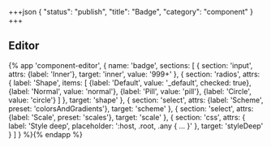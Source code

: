 +++json
{
  "status": "publish",
  "title": "Badge",
  "category": "component"
}
+++

## Editor

{%
  app 'component-editor', {
    name: 'badge',
    sections: [
      {
        section: 'input',
        attrs: {label: 'Inner'},
        target: 'inner',
        value: '999+'
      },
      {
        section: 'radios',
        attrs: {
          label: 'Shape',
          items: [
            {label: 'Default', value: '_default', checked: true},
            {label: 'Normal', value: 'normal'},
            {label: 'Pill', value: 'pill'},
            {label: 'Circle', value: 'circle'}
          ]
        },
        target: 'shape'
      },
      {
        section: 'select',
        attrs: {label: 'Scheme', preset: 'colorsAndGradients'},
        target: 'scheme'
      },
      {
        section: 'select',
        attrs: {label: 'Scale', preset: 'scales'},
        target: 'scale'
      },
      {
        section: 'css',
        attrs: {
          label: 'Style deep',
          placeholder: ':host, .root, .any { ... }'
        },
        target: 'styleDeep'
      }
    ]
  }
%}{% endapp %}
